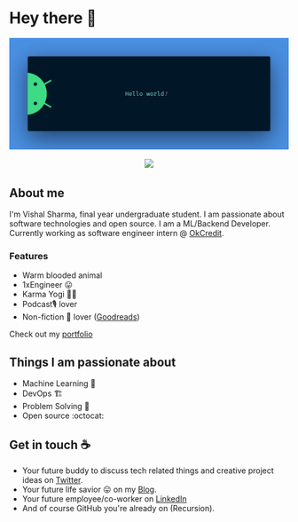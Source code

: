 # Hey there :wave:

<img src="https://raw.githubusercontent.com/makeavish/makeavish/master/banner.png" alt="Hello world">

<p align="center"> 
  <img src="https://komarev.com/ghpvc/?username=makeavish&&style=flat-square"/>
</p>

## About me

I'm Vishal Sharma, final year undergraduate student. I am passionate about software technologies and open source. I am a ML/Backend Developer. Currently working as software engineer intern @ [OkCredit](https://okcredit.in/).

### Features
- Warm blooded animal 
- 1xEngineer :stuck_out_tongue: 
- Karma Yogi 👨‍💻
- Podcast🎙 lover 
- Non-fiction :book: lover ([Goodreads](https://www.goodreads.com/makeavish))

Check out my [portfolio](https://cv.vishalsharma.dev/)

## Things I am passionate about

- Machine Learning :robot:
- DevOps 🏗
- Problem Solving 🧐
- Open source :octocat:

## Get in touch :coffee:

- Your future buddy to discuss tech related things and creative project ideas on [Twitter](https://twitter.com/makeavish).
- Your future life savior :stuck_out_tongue: on my [Blog](https://vishalsharma.dev/).
- Your future employee/co-worker on [LinkedIn](https://www.linkedin.com/in/makeavish)
- And of course GitHub you're already on (Recursion).


<!--
**makeavish/makeavish** is a ✨ _special_ ✨ repository because its `README.md` (this file) appears on your GitHub profile.

Here are some ideas to get you started:

- 🔭 I’m currently working on ...
- 🌱 I’m currently learning ...
- 👯 I’m looking to collaborate on ...
- 🤔 I’m looking for help with ...
- 💬 Ask me about ...
- 📫 How to reach me: ...
- 😄 Pronouns: ...
- ⚡ Fun fact: ...
-->

